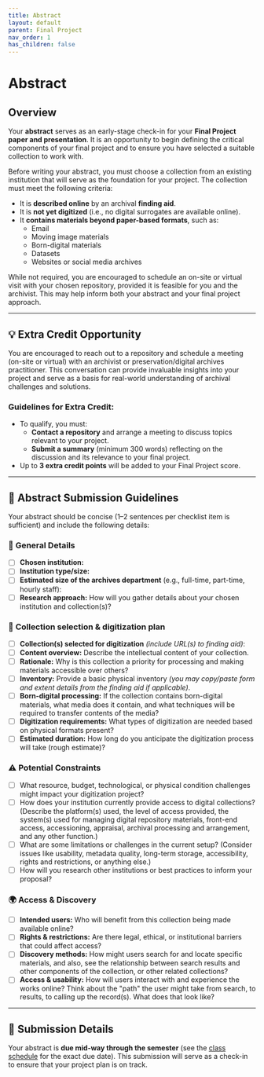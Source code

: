 ```yaml
---
title: Abstract
layout: default
parent: Final Project
nav_order: 1
has_children: false
---
```


# Abstract

## Overview

Your **abstract** serves as an early-stage check-in for your **Final Project paper and presentation**. It is an opportunity to begin defining the critical components of your final project and to ensure you have selected a suitable collection to work with.

Before writing your abstract, you must choose a collection from an existing institution that will serve as the foundation for your project. The collection must meet the following criteria:

- It is **described online** by an archival **finding aid**.
- It is **not yet digitized** (i.e., no digital surrogates are available online).
- It **contains materials beyond paper-based formats**, such as:
  - Email
  - Moving image materials
  - Born-digital materials
  - Datasets
  - Websites or social media archives

While not required, you are encouraged to schedule an on-site or virtual visit with your chosen repository, provided it is feasible for you and the archivist. This may help inform both your abstract and your final project approach.

---

## 💡 **Extra Credit Opportunity**

You are encouraged to reach out to a repository and schedule a meeting (on-site or virtual) with an archivist or preservation/digital archives practitioner. This conversation can provide invaluable insights into your project and serve as a basis for real-world understanding of archival challenges and solutions.

### Guidelines for Extra Credit:
- To qualify, you must:
  - **Contact a repository** and arrange a meeting to discuss topics relevant to your project.
  - **Submit a summary** (minimum 300 words) reflecting on the discussion and its relevance to your final project.
- Up to **3 extra credit points** will be added to your Final Project score.

---

## 📝 Abstract Submission Guidelines

Your abstract should be concise (1–2 sentences per checklist item is sufficient) and include the following details:

### 📌 **General Details**
- [ ] **Chosen institution:**  
- [ ] **Institution type/size:**  
- [ ] **Estimated size of the archives department** (e.g., full-time, part-time, hourly staff):  
- [ ] **Research approach:** How will you gather details about your chosen institution and collection(s)?  

### 📂 **Collection selection & digitization plan**
- [ ] **Collection(s) selected for digitization** *(include URL(s) to finding aid)*:  
- [ ] **Content overview:** Describe the intellectual content of your collection.  
- [ ] **Rationale:** Why is this collection a priority for processing and making materials accessible over others?  
- [ ] **Inventory:** Provide a basic physical inventory *(you may copy/paste form and extent details from the finding aid if applicable)*.  
- [ ] **Born-digital processing:** If the collection contains born-digital materials, what media does it contain, and what techniques will be required to transfer contents of the media?
- [ ] **Digitization requirements:** What types of digitization are needed based on physical formats present?  
- [ ] **Estimated duration:** How long do you anticipate the digitization process will take (rough estimate)?  

### ⚠️ **Potential Constraints**
- [ ] What resource, budget, technological, or physical condition challenges might impact your digitization project?
- [ ] How does your institution currently provide access to digital collections? (Describe the platform(s) used, the level of access provided, the system(s) used for managing digital repository materials, front-end access, accessioning, appraisal, archival processing and arrangement, and any other function.)
- [ ] What are some limitations or challenges in the current setup? (Consider issues like usability, metadata quality, long-term storage, accessibility, rights and restrictions, or anything else.)
- [ ] How will you research other institutions or best practices to inform your proposal?

### 🌍 **Access & Discovery**
- [ ] **Intended users:** Who will benefit from this  collection being made available online?
- [ ] **Rights & restrictions:** Are there legal, ethical, or institutional barriers that could affect access?
- [ ] **Discovery methods:** How might users search for and locate specific materials, and also, see the relationship between search results and other components of the collection, or other related collections?
- [ ] **Access & usability:** How will users interact with and experience the works online? Think about the "path" the user might take from search, to results, to calling up the record(s). What does that look like?

---

## 🔗 Submission Details

Your abstract is **due mid-way through the semester** (see the [class schedule](https://digital-archives.github.io/HISTGA1011/schedule/) for the exact due date). This submission will serve as a check-in to ensure that your project plan is on track.

